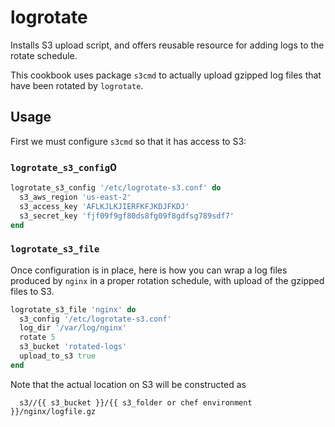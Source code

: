 # logrotate

Installs S3 upload script, and offers reusable resource for adding logs to the rotate schedule.

This cookbook uses package `s3cmd` to actually upload gzipped log files that have been rotated by `logrotate`.

## Usage

First we must configure `s3cmd` so that it has access to S3:

### `logrotate_s3_config`0

```ruby
logrotate_s3_config '/etc/logrotate-s3.conf' do
  s3_aws_region 'us-east-2'
  s3_access_key 'AFLKJLKJIERFKFJKDJFKDJ'
  s3_secret_key 'fjf09f9gf80ds8fg09f8gdfsg789sdf7'
end
```

### `logrotate_s3_file`

Once configuration is in place, here is how you can wrap a log files produced by `nginx` in a proper rotation schedule, with upload of the gzipped files to S3.

```ruby
logrotate_s3_file 'nginx' do
  s3_config '/etc/logrotate-s3.conf'
  log_dir '/var/log/nginx'
  rotate 5
  s3_bucket 'rotated-logs'
  upload_to_s3 true
end
```

Note that the actual location on S3 will be constructed as 

```
  s3//{{ s3_bucket }}/{{ s3_folder or chef environment }}/nginx/logfile.gz
```  

